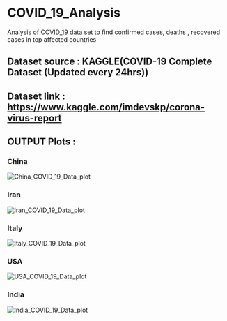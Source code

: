 # COVID_19_Analysis

Analysis of COVID_19  data set to find confirmed cases, deaths , recovered cases in top affected countries

## Dataset source : KAGGLE(COVID-19 Complete Dataset (Updated every 24hrs))
## Dataset link : https://www.kaggle.com/imdevskp/corona-virus-report

## OUTPUT Plots : 

### China 
![China_COVID_19_Data_plot]()
### Iran
![Iran_COVID_19_Data_plot]()
### Italy
![Italy_COVID_19_Data_plot]()
### USA
![USA_COVID_19_Data_plot]()
### India
![India_COVID_19_Data_plot]()
